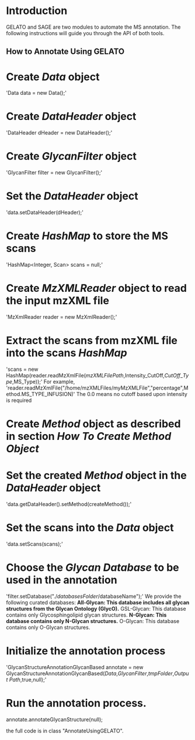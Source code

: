 # Introduction #

GELATO and SAGE are two modules to automate the MS annotation. The following instructions will guide you through the API of both tools.

## How to Annotate Using GELATO ##
# Create _Data_ object
'Data data = new Data();'
# Create _DataHeader_ object
'DataHeader dHeader = new DataHeader();'
# Create _GlycanFilter_ object
'GlycanFilter filter = new GlycanFilter();'
# Set the _DataHeader_ object
'data.setDataHeader(dHeader);'
# Create _HashMap_ to store the MS scans
'HashMap<Integer, Scan> scans = null;'
# Create _MzXMLReader_ object to read the input mzXML file
'MzXmlReader reader = new MzXmlReader();'
# Extract the scans from mzXML file into the scans _HashMap_
'scans = new HashMap(reader.readMzXmlFile($mzXMLFilePath,$Intensity\_CutOff,$CutOff\_Type,$MS\_Type));' For example, 'reader.readMzXmlFile("/home/mzXMLFiles/myMzXMLFile","percentage",Method.MS\_TYPE\_INFUSION)'
The 0.0 means no cutoff based upon intensity is required
# Create _Method_ object as described in section _How To Create Method Object_
# Set the created _Method_ object in the _DataHeader_ object
'data.getDataHeader().setMethod(createMethod());'
# Set the scans into the _Data_ object
'data.setScans(scans);'
# Choose the _Glycan Database_ to be used in the annotation
'filter.setDatabase("./$databasesFolder/$databaseName");'
We provide the following curated databases:
**All-Glycan: This database includes all glycan structures from the Glycan Ontology (GlycO).** GSL-Glycan: This database contains only Glycosphingolipid glycan structures.
**N-Glycan: This database contains only N-Glycan structures.** O-Glycan: This database contains only O-Glycan structures.
# Initialize the annotation process
'GlycanStructureAnnotationGlycanBased annotate = new GlycanStructureAnnotationGlycanBased(_Data_,_GlycanFilter_,_tmpFolder_,_Output Path_,true,null);'
# Run the annotation process.
annotate.annotateGlycanStructure(null);

the full code is in class "AnnotateUsingGELATO".
